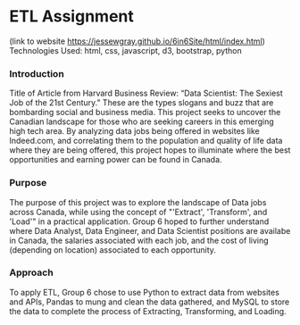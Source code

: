 # ETL Assignment
(link to website https://jessewgray.github.io/6in6Site/html/index.html)
Technologies Used: html, css, javascript, d3, bootstrap, python

### Introduction
Title of Article from Harvard Business Review: “Data Scientist: The Sexiest Job of the 21st Century." These are the types slogans and buzz that are bombarding social and business media. This project seeks to uncover the Canadian landscape for those who are seeking careers in this emerging high tech area. By analyzing data jobs being offered in websites like Indeed.com, and correlating them to the population and quality of life data where they are being offered, this project hopes to illuminate where the best opportunities and earning power can be found in Canada.

### Purpose
The purpose of this project was to explore the landscape of Data jobs across Canada, while using the concept of "'Extract', 'Transform', and 'Load'" in a practical application. Group 6 hoped to further understand where Data Analyst, Data Engineer, and Data Scientist positions are availabe in Canada, the salaries associated with each job, and the cost of living (depending on location) associated to each opportunity.

### Approach
To apply ETL, Group 6 chose to use Python to extract data from websites and APIs, Pandas to mung and clean the data gathered, and MySQL to store the data to complete the process of Extracting, Transforming, and Loading.
